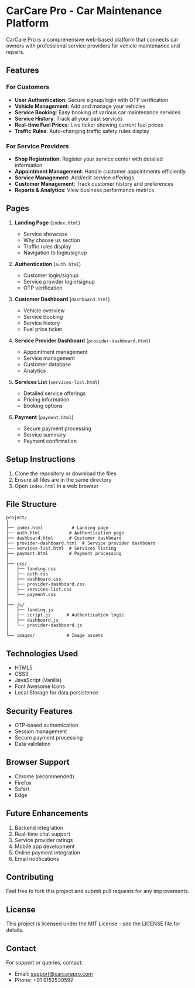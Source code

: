 # CarCare Pro - Car Maintenance Platform

CarCare Pro is a comprehensive web-based platform that connects car owners with professional service providers for vehicle maintenance and repairs.

## Features

### For Customers
- **User Authentication**: Secure signup/login with OTP verification
- **Vehicle Management**: Add and manage your vehicles
- **Service Booking**: Easy booking of various car maintenance services
- **Service History**: Track all your past services
- **Real-time Fuel Prices**: Live ticker showing current fuel prices
- **Traffic Rules**: Auto-changing traffic safety rules display

### For Service Providers
- **Shop Registration**: Register your service center with detailed information
- **Appointment Management**: Handle customer appointments efficiently
- **Service Management**: Add/edit service offerings
- **Customer Management**: Track customer history and preferences
- **Reports & Analytics**: View business performance metrics

## Pages

1. **Landing Page** (`index.html`)
   - Service showcase
   - Why choose us section
   - Traffic rules display
   - Navigation to login/signup

2. **Authentication** (`auth.html`)
   - Customer login/signup
   - Service provider login/signup
   - OTP verification

3. **Customer Dashboard** (`dashboard.html`)
   - Vehicle overview
   - Service booking
   - Service history
   - Fuel price ticker

4. **Service Provider Dashboard** (`provider-dashboard.html`)
   - Appointment management
   - Service management
   - Customer database
   - Analytics

5. **Services List** (`services-list.html`)
   - Detailed service offerings
   - Pricing information
   - Booking options

6. **Payment** (`payment.html`)
   - Secure payment processing
   - Service summary
   - Payment confirmation

## Setup Instructions

1. Clone the repository or download the files
2. Ensure all files are in the same directory
3. Open `index.html` in a web browser

## File Structure

```
project/
│
├── index.html           # Landing page
├── auth.html           # Authentication page
├── dashboard.html      # Customer dashboard
├── provider-dashboard.html  # Service provider dashboard
├── services-list.html  # Services listing
├── payment.html        # Payment processing
│
├── css/
│   ├── landing.css
│   ├── auth.css
│   ├── dashboard.css
│   ├── provider-dashboard.css
│   ├── services-list.css
│   └── payment.css
│
├── js/
│   ├── landing.js
│   ├── script.js      # Authentication logic
│   ├── dashboard.js
│   └── provider-dashboard.js
│
└── images/            # Image assets
```

## Technologies Used

- HTML5
- CSS3
- JavaScript (Vanilla)
- Font Awesome Icons
- Local Storage for data persistence

## Security Features

- OTP-based authentication
- Session management
- Secure payment processing
- Data validation

## Browser Support

- Chrome (recommended)
- Firefox
- Safari
- Edge

## Future Enhancements

1. Backend integration
2. Real-time chat support
3. Service provider ratings
4. Mobile app development
5. Online payment integration
6. Email notifications

## Contributing

Feel free to fork this project and submit pull requests for any improvements.

## License

This project is licensed under the MIT License - see the LICENSE file for details.

## Contact

For support or queries, contact:
- Email: support@carcarepro.com
- Phone: +91 9152539592
